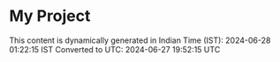 # My Project

This content is dynamically generated in Indian Time (IST): 2024-06-28 01:22:15 IST
Converted to UTC: 2024-06-27 19:52:15 UTC
